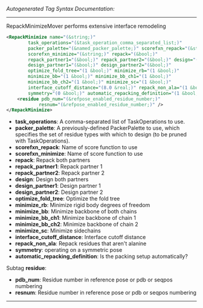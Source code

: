 <!-- THIS IS AN AUTOGENERATED FILE: Don't edit it directly, instead change the schema definition in the code itself. -->

_Autogenerated Tag Syntax Documentation:_

---
RepackMinimizeMover performs extensive interface remodeling

```xml
<RepackMinimize name="(&string;)"
        task_operations="(&task_operation_comma_separated_list;)"
        packer_palette="(&named_packer_palette;)" scorefxn_repack="(&string;)"
        scorefxn_minimize="(&string;)" repack="(&bool;)"
        repack_partner1="(&bool;)" repack_partner2="(&bool;)" design="(&bool;)"
        design_partner1="(&bool;)" design_partner2="(&bool;)"
        optimize_fold_tree="(1 &bool;)" minimize_rb="(1 &bool;)"
        minimize_bb="(1 &bool;)" minimize_bb_ch1="(1 &bool;)"
        minimize_bb_ch2="(1 &bool;)" minimize_sc="(1 &bool;)"
        interface_cutoff_distance="(8.0 &real;)" repack_non_ala="(1 &bool;)"
        symmetry="(0 &bool;)" automatic_repacking_definition="(1 &bool;)" >
    <residue pdb_num="(&refpose_enabled_residue_number;)"
            resnum="(&refpose_enabled_residue_number;)" />
</RepackMinimize>
```

-   **task_operations**: A comma-separated list of TaskOperations to use.
-   **packer_palette**: A previously-defined PackerPalette to use, which specifies the set of residue types with which to design (to be pruned with TaskOperations).
-   **scorefxn_repack**: Name of score function to use
-   **scorefxn_minimize**: Name of score function to use
-   **repack**: Repack both partners
-   **repack_partner1**: Repack partner 1
-   **repack_partner2**: Repack partner 2
-   **design**: Design both partners
-   **design_partner1**: Design partner 1
-   **design_partner2**: Design partner 2
-   **optimize_fold_tree**: Optimize the fold tree
-   **minimize_rb**: Minimize rigid body degrees of freedom
-   **minimize_bb**: Minimize backbone of both chains
-   **minimize_bb_ch1**: Minimize backbone of chain 1
-   **minimize_bb_ch2**: Minimize backbone of chain 2
-   **minimize_sc**: Minimize sidechains
-   **interface_cutoff_distance**: Interface cutoff distance
-   **repack_non_ala**: Repack residues that aren't alanine
-   **symmetry**: operating on a symmetric pose
-   **automatic_repacking_definition**: Is the packing setup automatically?


Subtag **residue**:   

-   **pdb_num**: Residue number in reference pose or pdb or seqpos numbering
-   **resnum**: Residue number in reference pose or pdb or seqpos numbering

---
